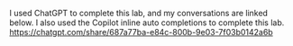 I used ChatGPT to complete this lab, and my conversations are linked below. I also used the Copilot inline auto completions to complete this lab.
https://chatgpt.com/share/687a77ba-e84c-800b-9e03-7f03b0142a6b